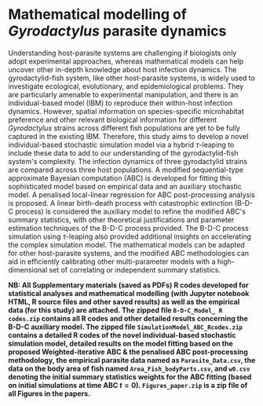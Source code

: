 # Mathematical modelling of *Gyrodactylus* parasite dynamics

Understanding host-parasite systems are challenging if biologists only adopt experimental approaches, whereas mathematical models can help uncover other in-depth knowledge about host infection dynamics. The gyrodactylid-fish system, like other host-parasite systems, is widely used to investigate ecological, evolutionary, and epidemiological problems. They are particularly amenable to experimental manipulation, and there is an individual-based model (IBM) to reproduce their within-host infection dynamics. However, spatial information on species-specific microhabitat preference and other relevant biological information for different *Gyrodactylus* strains across different fish populations are yet to be fully captured in the existing IBM. Therefore, this study aims to develop a novel individual-based stochastic simulation model via a hybrid $\tau$-leaping to include these data to add to our understanding of the gyrodactylid-fish system's complexity. The infection dynamics of three gyrodactylid strains are compared across three host populations. A modified sequential-type approximate Bayesian computation (ABC) is developed for fitting this sophisticated model based on empirical data and an auxiliary stochastic model. A penalised local-linear regression for ABC post-processing analysis is proposed. A linear birth-death process with catastrophic extinction (B-D-C process) is considered the auxiliary model to refine the modified ABC's summary statistics, with other theoretical justifications and parameter estimation techniques of the B-D-C process provided. The B-D-C process simulation using $\tau$-leaping also provided additional insights on accelerating the complex simulation model. The mathematical models can be adapted for other host-parasite systems, and the modified ABC methodologies can aid in efficiently calibrating other multi-parameter models with a high-dimensional set of correlating or independent summary statistics.

**NB: All Supplementary materials (saved as PDFs) R codes developed for statistical analyses and mathematical modelling (with Jupyter notebook HTML, R source files and other saved results) as well as the empirical data (for this study) are attached. The zipped file `B-D-C_Model_ R codes.zip` contains all R codes and other detailed results concerning the B-D-C auxiliary model. The zipped file  `SimulationModel_ABC_Rcodes.zip` contains a detailed R codes of the novel individual-based stochastic simulation model, detailed results on the model fitting based on the proposed Weighted-iterative ABC & the penalised ABC post-processing methodology, the empirical parasite data named as `Parasite_Data.csv`, the data on the body area of fish named `Area_Fish_bodyParts.csv`, and `w0.csv` denoting the initial summary statistics weights for the ABC fitting (based on initial simulations at time ABC $t=0$). `Figures_paper.zip` is a zip file of all Figures in the papers.**
 
